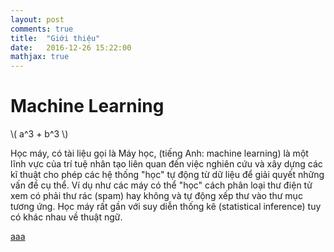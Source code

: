 ```yaml
---
layout: post
comments: true
title:  "Giới thiệu"
date:   2016-12-26 15:22:00
mathjax: true
---
```


# Machine Learning


\\( a^3 + b^3  \\)

Học máy, có tài liệu gọi là Máy học, (tiếng Anh: machine learning) là một lĩnh vực của trí tuệ nhân tạo liên quan đến việc nghiên cứu và xây dựng các kĩ thuật cho phép các hệ thống "học" tự động từ dữ liệu để giải quyết những vấn đề cụ thể. Ví dụ như các máy có thể "học" cách phân loại thư điện tử xem có phải thư rác (spam) hay không và tự động xếp thư vào thư mục tương ứng. Học máy rất gần với suy diễn thống kê (statistical inference) tuy có khác nhau về thuật ngữ.


[aaa](http://google.com)